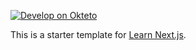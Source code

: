[![Develop on Okteto](https://okteto.com/develop-okteto.svg)](https://cloud.okteto.com/deploy)

This is a starter template for [Learn Next.js](https://nextjs.org/learn).